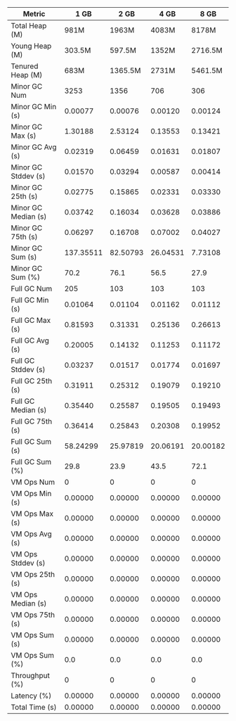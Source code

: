 | Metric | 1 GB | 2 GB | 4 GB | 8 GB |
|------|----|----|----|----|
| Total Heap (M) | 981M | 1963M | 4083M | 8178M |
| Young Heap (M) | 303.5M | 597.5M | 1352M | 2716.5M |
| Tenured Heap (M) | 683M | 1365.5M | 2731M | 5461.5M |
| Minor GC Num | 3253 | 1356 | 706 | 306 |
| Minor GC Min (s) | 0.00077 | 0.00076 | 0.00120 | 0.00124 |
| Minor GC Max (s) | 1.30188 | 2.53124 | 0.13553 | 0.13421 |
| Minor GC Avg (s) | 0.02319 | 0.06459 | 0.01631 | 0.01807 |
| Minor GC Stddev (s) | 0.01570 | 0.03294 | 0.00587 | 0.00414 |
| Minor GC 25th (s) | 0.02775 | 0.15865 | 0.02331 | 0.03330 |
| Minor GC Median (s) | 0.03742 | 0.16034 | 0.03628 | 0.03886 |
| Minor GC 75th (s) | 0.06297 | 0.16708 | 0.07002 | 0.04027 |
| Minor GC Sum (s) | 137.35511 | 82.50793 | 26.04531 | 7.73108 |
| Minor GC Sum (%) | 70.2 | 76.1 | 56.5 | 27.9 |
| Full GC Num | 205 | 103 | 103 | 103 |
| Full GC Min (s) | 0.01064 | 0.01104 | 0.01162 | 0.01112 |
| Full GC Max (s) | 0.81593 | 0.31331 | 0.25136 | 0.26613 |
| Full GC Avg (s) | 0.20005 | 0.14132 | 0.11253 | 0.11172 |
| Full GC Stddev (s) | 0.03237 | 0.01517 | 0.01774 | 0.01697 |
| Full GC 25th (s) | 0.31911 | 0.25312 | 0.19079 | 0.19210 |
| Full GC Median (s) | 0.35440 | 0.25587 | 0.19505 | 0.19493 |
| Full GC 75th (s) | 0.36414 | 0.25843 | 0.20308 | 0.19952 |
| Full GC Sum (s) | 58.24299 | 25.97819 | 20.06191 | 20.00182 |
| Full GC Sum (%) | 29.8 | 23.9 | 43.5 | 72.1 |
| VM Ops Num | 0 | 0 | 0 | 0 |
| VM Ops Min (s) | 0.00000 | 0.00000 | 0.00000 | 0.00000 |
| VM Ops Max (s) | 0.00000 | 0.00000 | 0.00000 | 0.00000 |
| VM Ops Avg (s) | 0.00000 | 0.00000 | 0.00000 | 0.00000 |
| VM Ops Stddev (s) | 0.00000 | 0.00000 | 0.00000 | 0.00000 |
| VM Ops 25th (s) | 0.00000 | 0.00000 | 0.00000 | 0.00000 |
| VM Ops Median (s) | 0.00000 | 0.00000 | 0.00000 | 0.00000 |
| VM Ops 75th (s) | 0.00000 | 0.00000 | 0.00000 | 0.00000 |
| VM Ops Sum (s) | 0.00000 | 0.00000 | 0.00000 | 0.00000 |
| VM Ops Sum (%) | 0.0 | 0.0 | 0.0 | 0.0 |
| Throughput (%) | 0 | 0 | 0 | 0 |
| Latency (%) | 0.00000 | 0.00000 | 0.00000 | 0.00000 |
| Total Time (s) | 0.00000 | 0.00000 | 0.00000 | 0.00000 |
